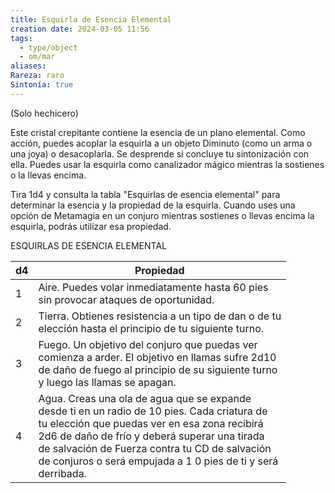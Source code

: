 ```yaml
---
title: Esquirla de Esencia Elemental
creation date: 2024-03-05 11:56
tags:
  - type/object
  - om/mar
aliases: 
Rareza: raro
Sintonía: true
---
```

(Solo hechicero)

Este cristal crepitante contiene la esencia de un plano elemental. Como acción, puedes acoplar la esquirla a un objeto Diminuto (como un arma o una joya) o desacoplarla. Se desprende si concluye tu sintonización con ella. Puedes usar la esquirla como canalizador
mágico mientras la sostienes o la llevas encima.

Tira 1d4 y consulta la tabla "Esquirlas de esencia elemental" para determinar la esencia y la propiedad de la esquirla. Cuando uses una opción de Metamagia en un conjuro mientras sostienes o llevas encima la esquirla, podrás utilizar esa propiedad.

ESQUIRLAS DE ESENCIA ELEMENTAL

| d4  | Propiedad                                                                                                                                                                                                                                                                                                                      |
| --- | ------------------------------------------------------------------------------------------------------------------------------------------------------------------------------------------------------------------------------------------------------------------------------------------------------------------------------ |
| 1   | Aire. Puedes volar inmediatamente hasta 60 pies<br>sin provocar ataques de oportunidad.                                                                                                                                                                                                                                        |
| 2   | Tierra. Obtienes resistencia a un tipo de dan o de tu<br>elección hasta el principio de tu siguiente turno.                                                                                                                                                                                                                    |
| 3   | Fuego. Un objetivo del conjuro que puedas ver<br>comienza a arder. El objetivo en llamas sufre 2d10<br>de daño de fuego al principio de su siguiente turno<br>y luego las llamas se apagan.                                                                                                                                    |
| 4   | Agua. Creas una ola de agua que se expande<br>desde ti en un radio de 10 pies. Cada criatura de<br>tu elección que puedas ver en esa zona recibirá<br>2d6 de daño de frío y deberá superar una tirada<br>de salvación de Fuerza contra tu CD de salvación<br>de conjuros o será empujada a 1 0 pies de ti y será<br>derribada. |
